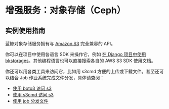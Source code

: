 # 增强服务：对象存储（Ceph）

## 实例使用指南

蓝鲸对象存储服务拥有与 [Amazon S3](https://aws.amazon.com/cn/s3/) 完全兼容的 API。

你可以在项目中使用各语言 SDK 来操作它，例如 [在 Django 项目中使用 bkstorages](../../../sdk/bkstorages/index.md)。其他编程语言也可以直接搜索各自的 AWS S3 SDK 使用文档。

你还可以用各类工具来访问它，比如用 s3cmd 方便的上传或下载文件。甚至还可以结合 Job 作业系统完成文件分发，具体请查阅：

- [使用 boto3 访问 s3](../../../sdk/bkstorages/blueking_boto3.md)
- [使用 s3cmd 访问 s3](../../../sdk/bkstorages/s3cmd.md)
- [使用 job 分发文件](../../../sdk/bkstorages/job_distribute_file.md)